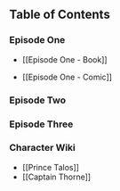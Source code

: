 ## Table of Contents


### Episode One
- [[Episode One - Book]]

- [[Episode One - Comic]]

### Episode Two


### Episode Three


### Character Wiki

- [[Prince Talos]]
- [[Captain Thorne]]

